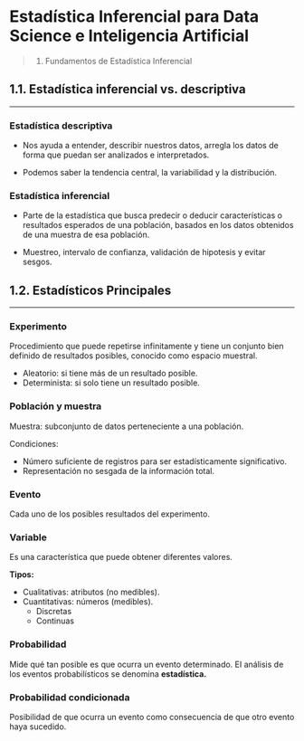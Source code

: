# Estadística Inferencial para Data Science e Inteligencia Artificial

> 1. Fundamentos de Estadística Inferencial

## 1.1. Estadística inferencial vs. descriptiva

---

### Estadística descriptiva

* Nos ayuda a entender, describir nuestros datos, arregla los datos de forma que
puedan ser analizados e interpretados.

* Podemos saber la tendencia central, la variabilidad y la distribución.

### Estadística inferencial

* Parte de la estadística que busca predecir o deducir
características o resultados esperados de una población,
basados en los datos obtenidos de una muestra de esa
población.

* Muestreo, intervalo de confianza, validación de hipotesis y evitar sesgos.

## 1.2. Estadísticos Principales

---

### Experimento

Procedimiento que puede repetirse infinitamente y tiene un conjunto bien definido de resultados posibles, conocido como espacio muestral.

* Aleatorio: si tiene más de un resultado posible.
* Determinista: si solo tiene un resultado posible.

### Población y muestra

Muestra: subconjunto de datos perteneciente a una población.

Condiciones:

* Número suficiente de registros para ser estadísticamente significativo.
* Representación no sesgada de la información total.

### Evento

Cada uno de los posibles resultados del experimento.

### Variable

Es una característica que puede obtener diferentes valores.

**Tipos:**

* Cualitativas: atributos (no medibles).
* Cuantitativas: números (medibles).
    * Discretas
    * Continuas

### Probabilidad

Mide qué tan posible es que ocurra un evento determinado.
EI análisis de los eventos probabilísticos se denomina **estadística.**

### Probabilidad condicionada

Posibilidad de que ocurra un evento como consecuencia de que otro evento haya sucedido.

